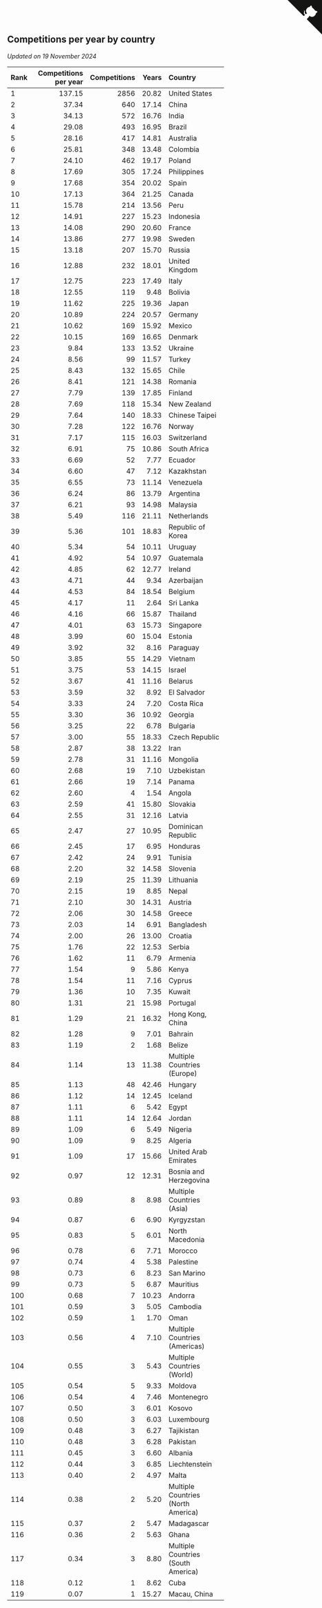 ## Competitions per year by country

*Updated on 19 November 2024*

| Rank | Competitions per year | Competitions | Years | Country |
| :--- | ---: | ---: | ---: | :--- |
| 1 | 137.15 | 2856 | 20.82 | United States |
| 2 | 37.34 | 640 | 17.14 | China |
| 3 | 34.13 | 572 | 16.76 | India |
| 4 | 29.08 | 493 | 16.95 | Brazil |
| 5 | 28.16 | 417 | 14.81 | Australia |
| 6 | 25.81 | 348 | 13.48 | Colombia |
| 7 | 24.10 | 462 | 19.17 | Poland |
| 8 | 17.69 | 305 | 17.24 | Philippines |
| 9 | 17.68 | 354 | 20.02 | Spain |
| 10 | 17.13 | 364 | 21.25 | Canada |
| 11 | 15.78 | 214 | 13.56 | Peru |
| 12 | 14.91 | 227 | 15.23 | Indonesia |
| 13 | 14.08 | 290 | 20.60 | France |
| 14 | 13.86 | 277 | 19.98 | Sweden |
| 15 | 13.18 | 207 | 15.70 | Russia |
| 16 | 12.88 | 232 | 18.01 | United Kingdom |
| 17 | 12.75 | 223 | 17.49 | Italy |
| 18 | 12.55 | 119 | 9.48 | Bolivia |
| 19 | 11.62 | 225 | 19.36 | Japan |
| 20 | 10.89 | 224 | 20.57 | Germany |
| 21 | 10.62 | 169 | 15.92 | Mexico |
| 22 | 10.15 | 169 | 16.65 | Denmark |
| 23 | 9.84 | 133 | 13.52 | Ukraine |
| 24 | 8.56 | 99 | 11.57 | Turkey |
| 25 | 8.43 | 132 | 15.65 | Chile |
| 26 | 8.41 | 121 | 14.38 | Romania |
| 27 | 7.79 | 139 | 17.85 | Finland |
| 28 | 7.69 | 118 | 15.34 | New Zealand |
| 29 | 7.64 | 140 | 18.33 | Chinese Taipei |
| 30 | 7.28 | 122 | 16.76 | Norway |
| 31 | 7.17 | 115 | 16.03 | Switzerland |
| 32 | 6.91 | 75 | 10.86 | South Africa |
| 33 | 6.69 | 52 | 7.77 | Ecuador |
| 34 | 6.60 | 47 | 7.12 | Kazakhstan |
| 35 | 6.55 | 73 | 11.14 | Venezuela |
| 36 | 6.24 | 86 | 13.79 | Argentina |
| 37 | 6.21 | 93 | 14.98 | Malaysia |
| 38 | 5.49 | 116 | 21.11 | Netherlands |
| 39 | 5.36 | 101 | 18.83 | Republic of Korea |
| 40 | 5.34 | 54 | 10.11 | Uruguay |
| 41 | 4.92 | 54 | 10.97 | Guatemala |
| 42 | 4.85 | 62 | 12.77 | Ireland |
| 43 | 4.71 | 44 | 9.34 | Azerbaijan |
| 44 | 4.53 | 84 | 18.54 | Belgium |
| 45 | 4.17 | 11 | 2.64 | Sri Lanka |
| 46 | 4.16 | 66 | 15.87 | Thailand |
| 47 | 4.01 | 63 | 15.73 | Singapore |
| 48 | 3.99 | 60 | 15.04 | Estonia |
| 49 | 3.92 | 32 | 8.16 | Paraguay |
| 50 | 3.85 | 55 | 14.29 | Vietnam |
| 51 | 3.75 | 53 | 14.15 | Israel |
| 52 | 3.67 | 41 | 11.16 | Belarus |
| 53 | 3.59 | 32 | 8.92 | El Salvador |
| 54 | 3.33 | 24 | 7.20 | Costa Rica |
| 55 | 3.30 | 36 | 10.92 | Georgia |
| 56 | 3.25 | 22 | 6.78 | Bulgaria |
| 57 | 3.00 | 55 | 18.33 | Czech Republic |
| 58 | 2.87 | 38 | 13.22 | Iran |
| 59 | 2.78 | 31 | 11.16 | Mongolia |
| 60 | 2.68 | 19 | 7.10 | Uzbekistan |
| 61 | 2.66 | 19 | 7.14 | Panama |
| 62 | 2.60 | 4 | 1.54 | Angola |
| 63 | 2.59 | 41 | 15.80 | Slovakia |
| 64 | 2.55 | 31 | 12.16 | Latvia |
| 65 | 2.47 | 27 | 10.95 | Dominican Republic |
| 66 | 2.45 | 17 | 6.95 | Honduras |
| 67 | 2.42 | 24 | 9.91 | Tunisia |
| 68 | 2.20 | 32 | 14.58 | Slovenia |
| 69 | 2.19 | 25 | 11.39 | Lithuania |
| 70 | 2.15 | 19 | 8.85 | Nepal |
| 71 | 2.10 | 30 | 14.31 | Austria |
| 72 | 2.06 | 30 | 14.58 | Greece |
| 73 | 2.03 | 14 | 6.91 | Bangladesh |
| 74 | 2.00 | 26 | 13.00 | Croatia |
| 75 | 1.76 | 22 | 12.53 | Serbia |
| 76 | 1.62 | 11 | 6.79 | Armenia |
| 77 | 1.54 | 9 | 5.86 | Kenya |
| 78 | 1.54 | 11 | 7.16 | Cyprus |
| 79 | 1.36 | 10 | 7.35 | Kuwait |
| 80 | 1.31 | 21 | 15.98 | Portugal |
| 81 | 1.29 | 21 | 16.32 | Hong Kong, China |
| 82 | 1.28 | 9 | 7.01 | Bahrain |
| 83 | 1.19 | 2 | 1.68 | Belize |
| 84 | 1.14 | 13 | 11.38 | Multiple Countries (Europe) |
| 85 | 1.13 | 48 | 42.46 | Hungary |
| 86 | 1.12 | 14 | 12.45 | Iceland |
| 87 | 1.11 | 6 | 5.42 | Egypt |
| 88 | 1.11 | 14 | 12.64 | Jordan |
| 89 | 1.09 | 6 | 5.49 | Nigeria |
| 90 | 1.09 | 9 | 8.25 | Algeria |
| 91 | 1.09 | 17 | 15.66 | United Arab Emirates |
| 92 | 0.97 | 12 | 12.31 | Bosnia and Herzegovina |
| 93 | 0.89 | 8 | 8.98 | Multiple Countries (Asia) |
| 94 | 0.87 | 6 | 6.90 | Kyrgyzstan |
| 95 | 0.83 | 5 | 6.01 | North Macedonia |
| 96 | 0.78 | 6 | 7.71 | Morocco |
| 97 | 0.74 | 4 | 5.38 | Palestine |
| 98 | 0.73 | 6 | 8.23 | San Marino |
| 99 | 0.73 | 5 | 6.87 | Mauritius |
| 100 | 0.68 | 7 | 10.23 | Andorra |
| 101 | 0.59 | 3 | 5.05 | Cambodia |
| 102 | 0.59 | 1 | 1.70 | Oman |
| 103 | 0.56 | 4 | 7.10 | Multiple Countries (Americas) |
| 104 | 0.55 | 3 | 5.43 | Multiple Countries (World) |
| 105 | 0.54 | 5 | 9.33 | Moldova |
| 106 | 0.54 | 4 | 7.46 | Montenegro |
| 107 | 0.50 | 3 | 6.01 | Kosovo |
| 108 | 0.50 | 3 | 6.03 | Luxembourg |
| 109 | 0.48 | 3 | 6.27 | Tajikistan |
| 110 | 0.48 | 3 | 6.28 | Pakistan |
| 111 | 0.45 | 3 | 6.60 | Albania |
| 112 | 0.44 | 3 | 6.85 | Liechtenstein |
| 113 | 0.40 | 2 | 4.97 | Malta |
| 114 | 0.38 | 2 | 5.20 | Multiple Countries (North America) |
| 115 | 0.37 | 2 | 5.47 | Madagascar |
| 116 | 0.36 | 2 | 5.63 | Ghana |
| 117 | 0.34 | 3 | 8.80 | Multiple Countries (South America) |
| 118 | 0.12 | 1 | 8.62 | Cuba |
| 119 | 0.07 | 1 | 15.27 | Macau, China |


<a href="https://github.com/JustinTimeCuber/wca_statistics" class="github-corner" aria-label="View source on Github"><svg width="80" height="80" viewBox="0 0 250 250" style="fill:#151513; color:#fff; position: absolute; top: 0; border: 0; right: 0;" aria-hidden="true"><path d="M0,0 L115,115 L130,115 L142,142 L250,250 L250,0 Z"></path><path d="M128.3,109.0 C113.8,99.7 119.0,89.6 119.0,89.6 C122.0,82.7 120.5,78.6 120.5,78.6 C119.2,72.0 123.4,76.3 123.4,76.3 C127.3,80.9 125.5,87.3 125.5,87.3 C122.9,97.6 130.6,101.9 134.4,103.2" fill="currentColor" style="transform-origin: 130px 106px;" class="octo-arm"></path><path d="M115.0,115.0 C114.9,115.1 118.7,116.5 119.8,115.4 L133.7,101.6 C136.9,99.2 139.9,98.4 142.2,98.6 C133.8,88.0 127.5,74.4 143.8,58.0 C148.5,53.4 154.0,51.2 159.7,51.0 C160.3,49.4 163.2,43.6 171.4,40.1 C171.4,40.1 176.1,42.5 178.8,56.2 C183.1,58.6 187.2,61.8 190.9,65.4 C194.5,69.0 197.7,73.2 200.1,77.6 C213.8,80.2 216.3,84.9 216.3,84.9 C212.7,93.1 206.9,96.0 205.4,96.6 C205.1,102.4 203.0,107.8 198.3,112.5 C181.9,128.9 168.3,122.5 157.7,114.1 C157.9,116.9 156.7,120.9 152.7,124.9 L141.0,136.5 C139.8,137.7 141.6,141.9 141.8,141.8 Z" fill="currentColor" class="octo-body"></path></svg></a><style>.github-corner:hover .octo-arm{animation:octocat-wave 560ms ease-in-out}@keyframes octocat-wave{0%,100%{transform:rotate(0)}20%,60%{transform:rotate(-25deg)}40%,80%{transform:rotate(10deg)}}@media (max-width:500px){.github-corner:hover .octo-arm{animation:none}.github-corner .octo-arm{animation:octocat-wave 560ms ease-in-out}}</style>
